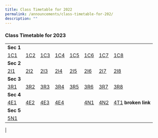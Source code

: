 ```yaml
---
title: Class Timetable for 2022
permalink: /announcements/class-timetable-for-202/
description: ""
---
```

### **Class Timetable for 2023**

| | | | | | | | | 
|---|---|---|---|---|---|---|---|
| **Sec 1** |  |  |  |  |  |  |  |
| [1C1](/files/1E1.pdf) | [1C2](/files/1E2.pdf) | [1C3](/files/1E3.pdf) | [1C4](/files/1E4.pdf) | [1C5](/files/1E5.pdf) | [1C6](/files/1N1.pdf) | [1C7](/files/1N2.pdf) | [1C8](/files/1T1.pdf) |
| **Sec 2** |  |  |  |  |  |  |  |
| [2I1](/files/2E1.pdf) | [2I2](/files/2E2.pdf) | [2I3](/files/2E3.pdf) | [2I4](/files/2E4.pdf) | [2I5](/files/2E5.pdf) | [2I6](/files/2N1.pdf) | [2I7](/files/2N2.pdf) | [2I8](/files/2T1.pdf) |
| **Sec 3** |  |  |  |  |  |  |  |
| [3R1](/files/3E1.pdf) | [3R2](/files/3E2.pdf) | [3R3](/files/3E3.pdf) | [3R4](/files/3E4.pdf) | [3R5](/files/3E5.pdf) | [3R6](/files/3N1.pdf) | [3R7](/files/3N2.pdf) | [3R8](/files/3T1.pdf) |
| **Sec 4** |  |  |  |  |  |  |  |
| [4E1](/files/4E1.pdf) | [4E2](/files/4E2.pdf) | [4E3](/files/4E3.pdf) | [4E4](/files/4E4.pdf) | | [4N1](/files/4N1.pdf) | [4N2](/files/4N2.pdf) | [4T1](https://www.zhonghuasec.moe.edu.sg/qql/slot/u706/Infolinks/202/4T1.pdf) **broken link** |
| **Sec 5** |  |  |  |  |  |  |  |
| [5N1](/files/5N1.pdf) |
|